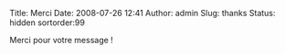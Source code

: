 Title: Merci
Date: 2008-07-26 12:41
Author: admin
Slug: thanks
Status: hidden
sortorder:99

Merci pour votre message !